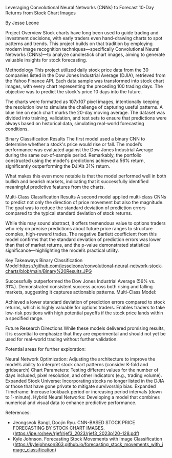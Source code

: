 Leveraging Convolutional Neural Networks (CNNs) to Forecast 10-Day Returns from Stock Chart Images

By Jesse Leone

Project Overview
Stock charts have long been used to guide trading and investment decisions, with early traders even hand-drawing charts to spot patterns and trends. This project builds on that tradition by employing modern image recognition techniques—specifically Convolutional Neural Networks (CNNs)—to analyze candlestick chart images, aiming to generate valuable insights for stock forecasting.

Methodology
This project utilized daily stock price data from the 30 companies listed in the Dow Jones Industrial Average (DJIA), retrieved from the Yahoo Finance API. Each data sample was transformed into stock chart images, with every chart representing the preceding 100 trading days. The objective was to predict the stock's price 10 days into the future.

The charts were formatted as 107x107 pixel images, intentionally keeping the resolution low to simulate the challenge of capturing useful patterns. A blue line on each chart marks the 20-day moving average. The dataset was divided into training, validation, and test sets to ensure that predictions were always based on historical data, simulating real-world forecasting conditions.

Binary Classification Results
The first model used a binary CNN to determine whether a stock's price would rise or fall. The model’s performance was evaluated against the Dow Jones Industrial Average during the same out-of-sample period. Remarkably, the portfolio constructed using the model's predictions achieved a 56% return, significantly outperforming the DJIA’s 31% return.

What makes this even more notable is that the model performed well in both bullish and bearish markets, indicating that it successfully identified meaningful predictive features from the charts.

Multi-Class Classification Results
A second model applied multi-class CNNs to predict not only the direction of price movement but also the magnitude. The goal was to reduce the standard deviation of prediction errors compared to the typical standard deviation of stock returns.

While this may sound abstract, it offers tremendous value to options traders who rely on precise predictions about future price ranges to structure complex, high-reward trades. The negative Bartlett coefficient from this model confirms that the standard deviation of prediction errors was lower than that of market returns, and the p-value demonstrated statistical significance—highlighting the model’s practical utility.

Key Takeaways
Binary Classification Model:https://github.com/jesseleone/convolutional-neural-network-stock-charts/blob/main/Binary%20Results.JPG

Successfully outperformed the Dow Jones Industrial Average (56% vs. 31%).
Demonstrated consistent success across both rising and falling markets, suggesting it captures actionable patterns.
Multi-Class Model:

Achieved a lower standard deviation of prediction errors compared to stock returns, which is highly valuable for options traders.
Enables traders to take low-risk positions with high potential payoffs if the stock price lands within a specified range.

Future Research Directions
While these models delivered promising results, it is essential to emphasize that they are experimental and should not yet be used for real-world trading without further validation.

Potential areas for further exploration:

Neural Network Optimization: Adjusting the architecture to improve the model’s ability to interpret stock chart patterns (consider K-fold and gridsearch)
Chart Parameters: Testing different values for the number of days included, pixel resolution, and other indicators (e.g., trading volume).
Expanded Stock Universe: Incorporating stocks no longer listed in the DJIA or those that have gone private to mitigate survivorship bias.
Expanded Timeframe: Increase lookback period or increasing period intervals (down to 1-minute).
Hybrid Neural Networks: Developing a model that combines numerical and visual data to enhance predictive performance.

References: 
- Jeongseok Bangl, Doojin Ryu. CNN-BASED STOCK PRICE FORECASTING BY STOCK CHART IMAGES. (https://ipe.ro/new/rjef/rjef3_2023/rjef3_2023p120-128.pdf)
- Kyle Johnson. Forecasting Stock Movements with Image Classification (https://kylejohnson363.github.io/forecasting_stock_movements_with_image_classification)
